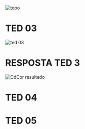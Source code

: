 
![topo](https://user-images.githubusercontent.com/95319831/165428426-0c861cf8-6db8-44ed-8528-588d19bc42aa.png)


# TED 03
![ted 03](https://user-images.githubusercontent.com/95319831/165428735-d8fb6a82-9f6b-459d-a166-1650ea2c21c7.png)

# RESPOSTA TED 3
![CdCor resultado](https://user-images.githubusercontent.com/95319831/165430234-d961868f-f38e-48e1-8375-52b25796e676.png)


# TED 04


# TED 05
